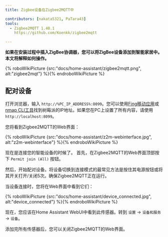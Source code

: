 ```yaml
---
title: Zigbee设备在Zigbee2MQTT中

contributors: [nakata5321, PaTara43]
tools:
  - Zigbee2MQTT 1.40.1
    https://github.com/Koenkk/zigbee2mqtt

---
```


**如果在安装过程中插入ZigBee协调器，您可以将ZigBee设备添加到智能家居中。本文将解释如何操作。**

{% roboWikiPicture {src:"docs/home-assistant/zigbee2mqtt.png", alt:"zigbee2mqt"} %}{% endroboWikiPicture %}

## 配对设备

打开浏览器，输入 `http://%PC_IP_ADDRESS%:8099`。您可以使用[Fing移动应用](https://www.fing.com/products)或[nmap CLI工具](https://vitux.com/find-devices-connected-to-your-network-with-nmap/)找到树莓派的IP地址。如果您在PC上设置了所有内容，请使用 `http://localhost:8099`。

您将看到Zigbee2MQTT的Web界面：


{% roboWikiPicture {src:"docs/home-assistant/z2m-webinterface.jpg", alt:"z2m-webinterface"} %}{% endroboWikiPicture %}


现在是连接您的智能设备的时候了。
首先，在Zigbee2MQTT的Web界面顶部按下 `Permit join (All)` 按钮。

然后，开始配对设备。将设备切换到连接模式的最常见方法是按住其电源按钮或将其开关打开/关闭5次。确保Zigbee2MQTT正在运行。

当设备连接时，您将在Web界面中看到它们：

{% roboWikiPicture {src:"docs/home-assistant/device_connected.jpg", alt:"device_connected"} %}{% endroboWikiPicture %}

现在，您应该在Home Assistant WebUI中看到此传感器。转到 `设置` -> `设备和服务` -> `设备`。

添加完所有传感器后，您可以关闭Zigbee2MQTT的Web界面。